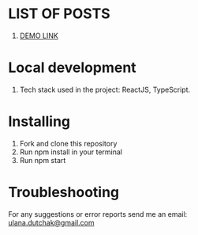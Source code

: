 # LIST OF POSTS

1. [DEMO LINK](https://uladutchak.github.io/posts/)

# Local development

1. Tech stack used in the project: ReactJS, TypeScript.


# Installing
1. Fork and clone this repository
2. Run npm install in your terminal
3. Run npm start
# Troubleshooting
For any suggestions or error reports send me an email: ulana.dutchak@gmail.com
